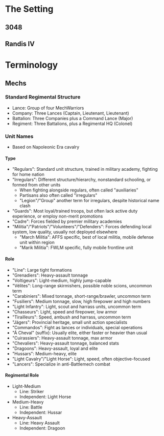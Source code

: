 # The Setting
## 3048
## Randis IV

# Terminology
## Mechs
### Standard Regimental Structure
- Lance: Group of four MechWarriors
- Company: Three Lances (Captain, Lieutenant, Lieutenant)
- Battalion: Three Companies plus a Command Lance (Major)
- Regiment: Three Battalions, plus a Regimental HQ (Colonel)

### Unit Names
- Based on Napoleonic Era cavalry
#### Type
- "Regulars": Standard unit structure, trained in military academy, fighting for home nation
- "Irregulars": Different structure/hierarchy, nonstandard schooling, or formed from other units
    - When fighting alongside regulars, often called "auxiliaries"
    - Partisans also often called "irregulars"
    - "Legion"/"Group" another term for irregulars, despite historical name clash
- "Guards": Most loyal/trained troops, but often lack active duty experience, or employ non-merit promotions
- "Cadre": Forces fielded by premier military academies
- "Militia"/"Patriots"/"Volunteers"/"Defenders": Forces defending local system, low quality, usually not deployed elsewhere
    - "March Militia": AFFS specific, best of local militia, mobile defense unit within region
    - "Marik Militia": FWLM specific, fully mobile frontline unit

#### Role
- "Line": Large tight formations
- "Grenadiers": Heavy-assault tonnage
- "Voltigeurs": Light-medium, highly jump-capable
- "Vélites": Long-range skirmishers, possible noble scions, uncommon term
- "Carabiniers": Mixed tonnage, short-range/brawler, uncommon term
- "Fusiliers": Medium tonnage, slow, high firepower and high numbers
- "Light Infantry": Light, scout and harrass units, uncommon term
- "Chasseurs": Light, speed and firepower, low armor
- "Tirailleurs": Speed, ambush and harrass, uncommon term
- "Jägers": Provincial heritage, small unit action specialists
- "Commandos": Fight as lances or individuals, special operations
- "Á Cheval" (suffix): Usually elite, either faster or heavier than usual
- "Cuirassiers": Heavy-assault tonnage, max armor
- "Chevaliers": Heavy-assault tonnage, balanced stats
- "Dragoons": Heavy-assault, loyal and elite
- "Hussars": Medium-heavy, elite
- "Light Cavalry"/"Light Horse": Light, speed, often objective-focused
- "Lancers": Specialize in anti-Battlemech combat

#### Regimental Role
- Light-Medium
    - Line: Striker
    - Independent: Light Horse
- Medium-Heavy
    - Line: Battle
    - Independent: Hussar
- Heavy-Assault
    - Line: Heavy Assault
    - Independent: Dragoon
